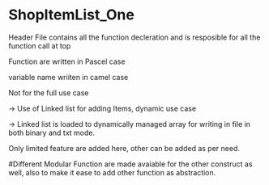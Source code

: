 # ShopItemList_One

Header File contains all the function decleration and is resposible for all the function call at top

Function are written in Pascel case

variable name wriiten in camel case

Not for the full use case

-> Use of Linked list for adding Items, dynamic use case

-> Linked list is loaded to dynamically managed array for writing in file in both binary and txt mode.

Only limited feature are added here, other can be added as per need.

#Different Modular Function are made avaiable for the other construct as well, also to make it ease to add other function as abstraction.

